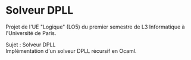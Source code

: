 # Solveur DPLL

Projet de l'UE "Logique" (LO5) du premier semestre de L3 Informatique à l'Université de Paris.

Sujet : Solveur DPLL</br>
Implémentation d'un solveur DPLL récursif en Ocaml.
